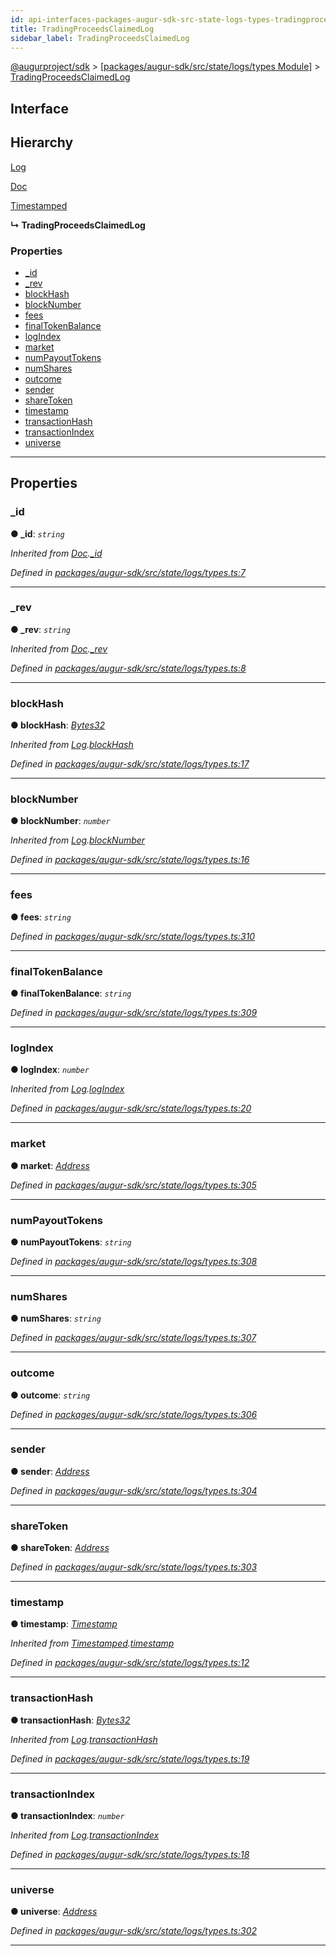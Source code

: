 ```yaml
---
id: api-interfaces-packages-augur-sdk-src-state-logs-types-tradingproceedsclaimedlog
title: TradingProceedsClaimedLog
sidebar_label: TradingProceedsClaimedLog
---
```


[@augurproject/sdk](api-readme.md) > [[packages/augur-sdk/src/state/logs/types Module]](api-modules-packages-augur-sdk-src-state-logs-types-module.md) > [TradingProceedsClaimedLog](api-interfaces-packages-augur-sdk-src-state-logs-types-tradingproceedsclaimedlog.md)

## Interface

## Hierarchy

 [Log](api-interfaces-packages-augur-sdk-src-state-logs-types-log.md)

 [Doc](api-interfaces-packages-augur-sdk-src-state-logs-types-doc.md)

 [Timestamped](api-interfaces-packages-augur-sdk-src-state-logs-types-timestamped.md)

**↳ TradingProceedsClaimedLog**

### Properties

* [_id](api-interfaces-packages-augur-sdk-src-state-logs-types-tradingproceedsclaimedlog.md#_id)
* [_rev](api-interfaces-packages-augur-sdk-src-state-logs-types-tradingproceedsclaimedlog.md#_rev)
* [blockHash](api-interfaces-packages-augur-sdk-src-state-logs-types-tradingproceedsclaimedlog.md#blockhash)
* [blockNumber](api-interfaces-packages-augur-sdk-src-state-logs-types-tradingproceedsclaimedlog.md#blocknumber)
* [fees](api-interfaces-packages-augur-sdk-src-state-logs-types-tradingproceedsclaimedlog.md#fees)
* [finalTokenBalance](api-interfaces-packages-augur-sdk-src-state-logs-types-tradingproceedsclaimedlog.md#finaltokenbalance)
* [logIndex](api-interfaces-packages-augur-sdk-src-state-logs-types-tradingproceedsclaimedlog.md#logindex)
* [market](api-interfaces-packages-augur-sdk-src-state-logs-types-tradingproceedsclaimedlog.md#market)
* [numPayoutTokens](api-interfaces-packages-augur-sdk-src-state-logs-types-tradingproceedsclaimedlog.md#numpayouttokens)
* [numShares](api-interfaces-packages-augur-sdk-src-state-logs-types-tradingproceedsclaimedlog.md#numshares)
* [outcome](api-interfaces-packages-augur-sdk-src-state-logs-types-tradingproceedsclaimedlog.md#outcome)
* [sender](api-interfaces-packages-augur-sdk-src-state-logs-types-tradingproceedsclaimedlog.md#sender)
* [shareToken](api-interfaces-packages-augur-sdk-src-state-logs-types-tradingproceedsclaimedlog.md#sharetoken)
* [timestamp](api-interfaces-packages-augur-sdk-src-state-logs-types-tradingproceedsclaimedlog.md#timestamp)
* [transactionHash](api-interfaces-packages-augur-sdk-src-state-logs-types-tradingproceedsclaimedlog.md#transactionhash)
* [transactionIndex](api-interfaces-packages-augur-sdk-src-state-logs-types-tradingproceedsclaimedlog.md#transactionindex)
* [universe](api-interfaces-packages-augur-sdk-src-state-logs-types-tradingproceedsclaimedlog.md#universe)

---

## Properties

<a id="_id"></a>

###  _id

**● _id**: *`string`*

*Inherited from [Doc](api-interfaces-packages-augur-sdk-src-state-logs-types-doc.md).[_id](api-interfaces-packages-augur-sdk-src-state-logs-types-doc.md#_id)*

*Defined in [packages/augur-sdk/src/state/logs/types.ts:7](https://github.com/AugurProject/augur/blob/b4365d6894/packages/augur-sdk/src/state/logs/types.ts#L7)*

___
<a id="_rev"></a>

###  _rev

**● _rev**: *`string`*

*Inherited from [Doc](api-interfaces-packages-augur-sdk-src-state-logs-types-doc.md).[_rev](api-interfaces-packages-augur-sdk-src-state-logs-types-doc.md#_rev)*

*Defined in [packages/augur-sdk/src/state/logs/types.ts:8](https://github.com/AugurProject/augur/blob/b4365d6894/packages/augur-sdk/src/state/logs/types.ts#L8)*

___
<a id="blockhash"></a>

###  blockHash

**● blockHash**: *[Bytes32](api-modules-packages-augur-sdk-src-state-logs-types-module.md#bytes32)*

*Inherited from [Log](api-interfaces-packages-augur-sdk-src-state-logs-types-log.md).[blockHash](api-interfaces-packages-augur-sdk-src-state-logs-types-log.md#blockhash)*

*Defined in [packages/augur-sdk/src/state/logs/types.ts:17](https://github.com/AugurProject/augur/blob/b4365d6894/packages/augur-sdk/src/state/logs/types.ts#L17)*

___
<a id="blocknumber"></a>

###  blockNumber

**● blockNumber**: *`number`*

*Inherited from [Log](api-interfaces-packages-augur-sdk-src-state-logs-types-log.md).[blockNumber](api-interfaces-packages-augur-sdk-src-state-logs-types-log.md#blocknumber)*

*Defined in [packages/augur-sdk/src/state/logs/types.ts:16](https://github.com/AugurProject/augur/blob/b4365d6894/packages/augur-sdk/src/state/logs/types.ts#L16)*

___
<a id="fees"></a>

###  fees

**● fees**: *`string`*

*Defined in [packages/augur-sdk/src/state/logs/types.ts:310](https://github.com/AugurProject/augur/blob/b4365d6894/packages/augur-sdk/src/state/logs/types.ts#L310)*

___
<a id="finaltokenbalance"></a>

###  finalTokenBalance

**● finalTokenBalance**: *`string`*

*Defined in [packages/augur-sdk/src/state/logs/types.ts:309](https://github.com/AugurProject/augur/blob/b4365d6894/packages/augur-sdk/src/state/logs/types.ts#L309)*

___
<a id="logindex"></a>

###  logIndex

**● logIndex**: *`number`*

*Inherited from [Log](api-interfaces-packages-augur-sdk-src-state-logs-types-log.md).[logIndex](api-interfaces-packages-augur-sdk-src-state-logs-types-log.md#logindex)*

*Defined in [packages/augur-sdk/src/state/logs/types.ts:20](https://github.com/AugurProject/augur/blob/b4365d6894/packages/augur-sdk/src/state/logs/types.ts#L20)*

___
<a id="market"></a>

###  market

**● market**: *[Address](api-modules-packages-augur-sdk-src-state-logs-types-module.md#address)*

*Defined in [packages/augur-sdk/src/state/logs/types.ts:305](https://github.com/AugurProject/augur/blob/b4365d6894/packages/augur-sdk/src/state/logs/types.ts#L305)*

___
<a id="numpayouttokens"></a>

###  numPayoutTokens

**● numPayoutTokens**: *`string`*

*Defined in [packages/augur-sdk/src/state/logs/types.ts:308](https://github.com/AugurProject/augur/blob/b4365d6894/packages/augur-sdk/src/state/logs/types.ts#L308)*

___
<a id="numshares"></a>

###  numShares

**● numShares**: *`string`*

*Defined in [packages/augur-sdk/src/state/logs/types.ts:307](https://github.com/AugurProject/augur/blob/b4365d6894/packages/augur-sdk/src/state/logs/types.ts#L307)*

___
<a id="outcome"></a>

###  outcome

**● outcome**: *`string`*

*Defined in [packages/augur-sdk/src/state/logs/types.ts:306](https://github.com/AugurProject/augur/blob/b4365d6894/packages/augur-sdk/src/state/logs/types.ts#L306)*

___
<a id="sender"></a>

###  sender

**● sender**: *[Address](api-modules-packages-augur-sdk-src-state-logs-types-module.md#address)*

*Defined in [packages/augur-sdk/src/state/logs/types.ts:304](https://github.com/AugurProject/augur/blob/b4365d6894/packages/augur-sdk/src/state/logs/types.ts#L304)*

___
<a id="sharetoken"></a>

###  shareToken

**● shareToken**: *[Address](api-modules-packages-augur-sdk-src-state-logs-types-module.md#address)*

*Defined in [packages/augur-sdk/src/state/logs/types.ts:303](https://github.com/AugurProject/augur/blob/b4365d6894/packages/augur-sdk/src/state/logs/types.ts#L303)*

___
<a id="timestamp"></a>

###  timestamp

**● timestamp**: *[Timestamp](api-modules-packages-augur-sdk-src-state-logs-types-module.md#timestamp)*

*Inherited from [Timestamped](api-interfaces-packages-augur-sdk-src-state-logs-types-timestamped.md).[timestamp](api-interfaces-packages-augur-sdk-src-state-logs-types-timestamped.md#timestamp)*

*Defined in [packages/augur-sdk/src/state/logs/types.ts:12](https://github.com/AugurProject/augur/blob/b4365d6894/packages/augur-sdk/src/state/logs/types.ts#L12)*

___
<a id="transactionhash"></a>

###  transactionHash

**● transactionHash**: *[Bytes32](api-modules-packages-augur-sdk-src-state-logs-types-module.md#bytes32)*

*Inherited from [Log](api-interfaces-packages-augur-sdk-src-state-logs-types-log.md).[transactionHash](api-interfaces-packages-augur-sdk-src-state-logs-types-log.md#transactionhash)*

*Defined in [packages/augur-sdk/src/state/logs/types.ts:19](https://github.com/AugurProject/augur/blob/b4365d6894/packages/augur-sdk/src/state/logs/types.ts#L19)*

___
<a id="transactionindex"></a>

###  transactionIndex

**● transactionIndex**: *`number`*

*Inherited from [Log](api-interfaces-packages-augur-sdk-src-state-logs-types-log.md).[transactionIndex](api-interfaces-packages-augur-sdk-src-state-logs-types-log.md#transactionindex)*

*Defined in [packages/augur-sdk/src/state/logs/types.ts:18](https://github.com/AugurProject/augur/blob/b4365d6894/packages/augur-sdk/src/state/logs/types.ts#L18)*

___
<a id="universe"></a>

###  universe

**● universe**: *[Address](api-modules-packages-augur-sdk-src-state-logs-types-module.md#address)*

*Defined in [packages/augur-sdk/src/state/logs/types.ts:302](https://github.com/AugurProject/augur/blob/b4365d6894/packages/augur-sdk/src/state/logs/types.ts#L302)*

___

